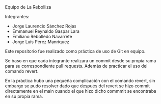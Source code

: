 Equipo de La Rebolliza

Integrantes:
- Jorge Laurencio Sánchez Rojas
- Emmanuel Reynaldo Gaspar Lara
- Emiliano Rebolledo Navarrete
- Jorge Luis Pérez Manriquez

Este repositorio fue realizado como práctica de uso de Git en equipo.

Se baso en que cada integrante realizara un commit desde su propia rama para su correspondiente pull requests. Además de practicar el uso del comando revert.

En la práctica hubo una pequeña complicación con el comando revert, sin embargo se pudo resolver dado que después del revert se hizo commit directamente en el main cuando el que hizo dicho commmit se encontraba en su propia rama.

